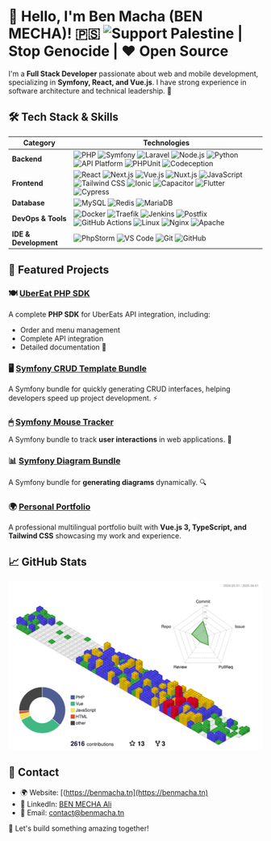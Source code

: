 # 👋 Hello, I'm Ben Macha (BEN MECHA)! 🇵🇸 ![Support Palestine](https://img.shields.io/badge/Support-Palestine-008000?style=flat&logo=data:image/svg+xml;base64,...) | Stop Genocide | ❤️ Open Source
I'm a **Full Stack Developer** passionate about web and mobile development, specializing in **Symfony, React, and Vue.js**. I have strong experience in software architecture and technical leadership. 🚀

## 🛠️ Tech Stack & Skills

| **Category**          | **Technologies**                                                                                                                                                    |
|-----------------------|--------------------------------------------------------------------------------------------------------------------------------------------------------------------|
| **Backend** | ![PHP](https://img.shields.io/badge/PHP-777BB4?style=flat&logo=php&logoColor=white) ![Symfony](https://img.shields.io/badge/Symfony-000000?style=flat&logo=symfony&logoColor=white) ![Laravel](https://img.shields.io/badge/Laravel-FF2D20?style=flat&logo=laravel&logoColor=white) ![Node.js](https://img.shields.io/badge/Node.js-339933?style=flat&logo=nodedotjs&logoColor=white) ![Python](https://img.shields.io/badge/Python-3776AB?style=flat&logo=python&logoColor=white) ![API Platform](https://img.shields.io/badge/API_Platform-38B2AC?style=flat&logo=api-platform&logoColor=white) ![PHPUnit](https://img.shields.io/badge/PHPUnit-3775A9?style=flat&logo=php&logoColor=white) ![Codeception](https://img.shields.io/badge/Codeception-632CA6?style=flat&logo=php&logoColor=white) |
| **Frontend** | ![React](https://img.shields.io/badge/React-61DAFB?style=flat&logo=react&logoColor=black) ![Next.js](https://img.shields.io/badge/Next.js-000000?style=flat&logo=nextdotjs&logoColor=white) ![Vue.js](https://img.shields.io/badge/Vue.js-4FC08D?style=flat&logo=vuedotjs&logoColor=white) ![Nuxt.js](https://img.shields.io/badge/Nuxt.js-00DC82?style=flat&logo=nuxtdotjs&logoColor=white) ![JavaScript](https://img.shields.io/badge/JavaScript-F7DF1E?style=flat&logo=javascript&logoColor=black) ![Tailwind CSS](https://img.shields.io/badge/Tailwind%20CSS-38B2AC?style=flat&logo=tailwindcss&logoColor=white) ![Ionic](https://img.shields.io/badge/Ionic-3880FF?style=flat&logo=ionic&logoColor=white) ![Capacitor](https://img.shields.io/badge/Capacitor-119EFF?style=flat&logo=capacitor&logoColor=white) ![Flutter](https://img.shields.io/badge/Flutter-02569B?style=flat&logo=flutter&logoColor=white) ![Cypress](https://img.shields.io/badge/Cypress-17202C?style=flat&logo=cypress&logoColor=white) |
| **Database** | ![MySQL](https://img.shields.io/badge/MySQL-4479A1?style=flat&logo=mysql&logoColor=white) ![Redis](https://img.shields.io/badge/Redis-DC382D?style=flat&logo=redis&logoColor=white) ![MariaDB](https://img.shields.io/badge/MariaDB-003545?style=flat&logo=mariadb&logoColor=white) |
| **DevOps & Tools** | ![Docker](https://img.shields.io/badge/Docker-2496ED?style=flat&logo=docker&logoColor=white) ![Traefik](https://img.shields.io/badge/Traefik-24A1C1?style=flat&logo=traefik&logoColor=white) ![Jenkins](https://img.shields.io/badge/Jenkins-D24939?style=flat&logo=jenkins&logoColor=white) ![Postfix](https://img.shields.io/badge/Postfix-004880?style=flat&logo=mail&logoColor=white) ![GitHub Actions](https://img.shields.io/badge/GitHub_Actions-2088FF?style=flat&logo=github-actions&logoColor=white) ![Linux](https://img.shields.io/badge/Linux-FCC624?style=flat&logo=linux&logoColor=black) ![Nginx](https://img.shields.io/badge/Nginx-269539?style=flat&logo=nginx&logoColor=white) ![Apache](https://img.shields.io/badge/Apache-D22128?style=flat&logo=apache&logoColor=white) |
| **IDE & Development** | ![PhpStorm](https://img.shields.io/badge/PhpStorm-000000?style=flat&logo=phpstorm&logoColor=white) ![VS Code](https://img.shields.io/badge/VS_Code-007ACC?style=flat&logo=visualstudiocode&logoColor=white) ![Git](https://img.shields.io/badge/Git-F05032?style=flat&logo=git&logoColor=white) ![GitHub](https://img.shields.io/badge/GitHub-181717?style=flat&logo=github&logoColor=white) |

## 📌 Featured Projects
### 🍽️ [UberEat PHP SDK](https://github.com/BenMacha/ubereat-php)
A complete **PHP SDK** for UberEats API integration, including:
- Order and menu management
- Complete API integration
- Detailed documentation 📖

### 🖥 [Symfony CRUD Template Bundle](https://github.com/BenMacha/Templatebundle)
A Symfony bundle for quickly generating CRUD interfaces, helping developers speed up project development. ⚡

### 🖱 [Symfony Mouse Tracker](https://github.com/BenMacha/mouseTracker)
A Symfony bundle to track **user interactions** in web applications. 🎯

### 📊 [Symfony Diagram Bundle](https://github.com/BenMacha/diagram-bundle)
A Symfony bundle for **generating diagrams** dynamically. 🔍

### 🌍 [Personal Portfolio](https://github.com/BenMacha/benmacha.github.io)
A professional multilingual portfolio built with **Vue.js 3, TypeScript, and Tailwind CSS** showcasing my work and experience.

## 📈 GitHub Stats
![GitHub Stats](https://github.com/BenMacha/BenMacha/blob/main/profile-3d-contrib/profile-gitblock.svg)

## 📝 Contact
- 🌍 Website: [(https://benmacha.tn](https://benmacha.tn)
- 💼 LinkedIn: [BEN MECHA Ali](https://www.linkedin.com/in/benmacha/)
- 📧 Email: [contact@benmacha.tn](mailto:contact@benmacha.tn)

🚀 Let's build something amazing together!
